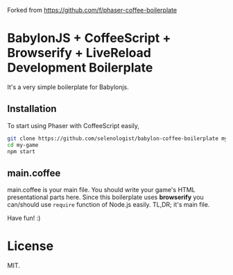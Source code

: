 Forked from https://github.com/f/phaser-coffee-boilerplate

# BabylonJS + CoffeeScript + Browserify + LiveReload Development Boilerplate

It's a very simple boilerplate for Babylonjs.

## Installation

To start using Phaser with CoffeeScript easily,
```bash
git clone https://github.com/selenologist/babylon-coffee-boilerplate my-game
cd my-game
npm start
```

## main.coffee

main.coffee is your main file. You should write your game's HTML presentational parts here. Since this boilerplate uses **browserify**
you can/should use `require` function of Node.js easily. TL,DR; it's main file.


Have fun! :)

[1]: https://github.com/demircancelebi

# License

MIT.
